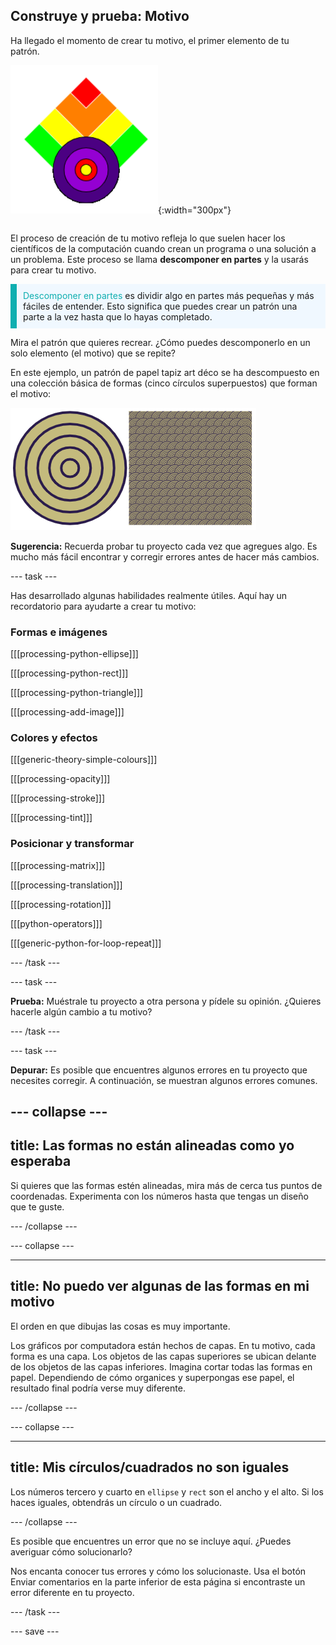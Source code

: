 ## Construye y prueba: Motivo

<div style="display: flex; flex-wrap: wrap">
<div style="flex-basis: 200px; flex-grow: 1; margin-right: 15px;">
Ha llegado el momento de crear tu motivo, el primer elemento de tu patrón.
</div>
<div>

![Un ejemplo de un motivo que usa varias formas para crearse.](images/motif.png){:width="300px"}

</div>
</div>

El proceso de creación de tu motivo refleja lo que suelen hacer los científicos de la computación cuando crean un programa o una solución a un problema. Este proceso se llama **descomponer en partes** y la usarás para crear tu motivo.

<p style="border-left: solid; border-width:10px; border-color: #0faeb0; background-color: aliceblue; padding: 10px;"><span style="color: #0faeb0">Descomponer en partes</span> es dividir algo en partes más pequeñas y más fáciles de entender. Esto significa que puedes crear un patrón una parte a la vez hasta que lo hayas completado.</p>

Mira el patrón que quieres recrear. ¿Cómo puedes descomponerlo en un solo elemento (el motivo) que se repite?

En este ejemplo, un patrón de papel tapiz art déco se ha descompuesto en una colección básica de formas (cinco círculos superpuestos) que forman el motivo:

![Un solo motivo de cinco círculos junto a una imagen del patrón completo art déco con muchas copias del motivo.](images/motif-pattern.png)

**Sugerencia:** Recuerda probar tu proyecto cada vez que agregues algo. Es mucho más fácil encontrar y corregir errores antes de hacer más cambios.

--- task ---

Has desarrollado algunas habilidades realmente útiles. Aquí hay un recordatorio para ayudarte a crear tu motivo:

### Formas e imágenes

[[[processing-python-ellipse]]]

[[[processing-python-rect]]]

[[[processing-python-triangle]]]

[[[processing-add-image]]]

### Colores y efectos

[[[generic-theory-simple-colours]]]

[[[processing-opacity]]]

[[[processing-stroke]]]

[[[processing-tint]]]

### Posicionar y transformar

[[[processing-matrix]]]

[[[processing-translation]]]

[[[processing-rotation]]]

[[[python-operators]]]

[[[generic-python-for-loop-repeat]]]

--- /task ---

--- task ---

**Prueba:** Muéstrale tu proyecto a otra persona y pídele su opinión. ¿Quieres hacerle algún cambio a tu motivo?

--- /task ---

--- task ---

**Depurar:** Es posible que encuentres algunos errores en tu proyecto que necesites corregir. A continuación, se muestran algunos errores comunes.

--- collapse ---
---
title: Las formas no están alineadas como yo esperaba
---

Si quieres que las formas estén alineadas, mira más de cerca tus puntos de coordenadas. Experimenta con los números hasta que tengas un diseño que te guste.

--- /collapse ---

--- collapse ---

---
title: No puedo ver algunas de las formas en mi motivo
---

El orden en que dibujas las cosas es muy importante.

Los gráficos por computadora están hechos de capas. En tu motivo, cada forma es una capa. Los objetos de las capas superiores se ubican delante de los objetos de las capas inferiores. Imagina cortar todas las formas en papel. Dependiendo de cómo organices y superpongas ese papel, el resultado final podría verse muy diferente.

--- /collapse ---

--- collapse ---

---
title: Mis círculos/cuadrados no son iguales
---

Los números tercero y cuarto en `ellipse` y `rect` son el ancho y el alto. Si los haces iguales, obtendrás un círculo o un cuadrado.

--- /collapse ---

Es posible que encuentres un error que no se incluye aquí. ¿Puedes averiguar cómo solucionarlo?

Nos encanta conocer tus errores y cómo los solucionaste. Usa el botón Enviar comentarios en la parte inferior de esta página si encontraste un error diferente en tu proyecto.

--- /task ---

--- save ---
